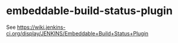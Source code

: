embeddable-build-status-plugin
==============================

See https://wiki.jenkins-ci.org/display/JENKINS/Embeddable+Build+Status+Plugin
